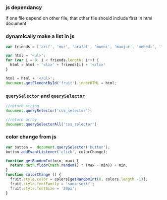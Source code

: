### js dependancy
if one file depend on other file, that other file should include first in html document


### dynamically make a list in js

~~~js
var friends = ['arif', 'nur', 'arafat', 'munni', 'manjur', 'mehedi', 'faria'];

var html = '<ul>';
for (var i = 0; i < friends.length; i++) {
  html = html + '<li>' + friends[i] + '</li>'
}

html = html + '</ul>';
document.getElementById('fruit').innerHTML = html;
~~~


### `querySelector` and `querySelector`

~~~js
//return string
document.querySelector('css_selector');

//return array
document.querySelectorAll('css_selector')
~~~

### color change from js
~~~js
var button =  document.querySelector('button');
button.addEventListener('click', colorChange);

function getRandomInt(min, max) {
  return Math.floor(Math.random() * (max - min)) + min; 
}
function colorChange () {
  fruit.style.color = colors[getRandomInt(0, colors.length -1)];
  fruit.style.fontFamily = 'sans-serif';
  fruit.style.fontSize = '20px';
}
~~~







